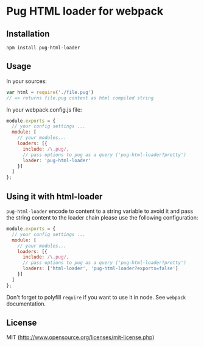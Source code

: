 # Pug HTML loader for webpack

## Installation

`npm install pug-html-loader`

## Usage

In your sources:

``` javascript
var html = require('./file.pug')
// => returns file.pug content as html compiled string
```

In your webpack.config.js  file:

```javascript
module.exports = {
  // your config settings ...
  module: [
    // your modules...
    loaders: [{
      include: /\.pug/,
      // pass options to pug as a query ('pug-html-loader?pretty')
      loader: 'pug-html-loader'
    }]
  ]
};
```

## Using it with html-loader

`pug-html-loader` encode to content to a string variable to avoid it and pass the string content to the loader chain please use the following configuration:

```javascript
module.exports = {
  // your config settings ...
  module: [
    // your modules...
    loaders: [{
      include: /\.pug/,
      // pass options to pug as a query ('pug-html-loader?pretty')
      loaders: ['html-loader', 'pug-html-loader?exports=false']
    }]
  ]
};
```


Don't forget to polyfill `require` if you want to use it in node.
See `webpack` documentation.

## License

MIT (http://www.opensource.org/licenses/mit-license.php)
